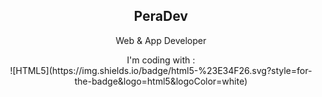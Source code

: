 <center>
<h2>PeraDev</h2>
<p>Web & App Developer</p>
  I'm coding with : <br>
  ![HTML5](https://img.shields.io/badge/html5-%23E34F26.svg?style=for-the-badge&logo=html5&logoColor=white)
</center>
